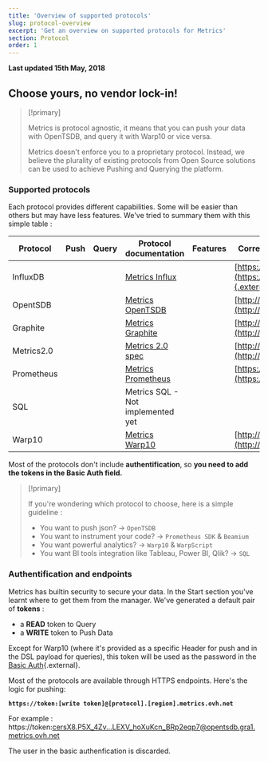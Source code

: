 ```yaml
---
title: 'Overview of supported protocols'
slug: protocol-overview
excerpt: 'Get an overview on supported protocols for Metrics'
section: Protocol
order: 1
---
```


**Last updated 15th May, 2018**

## Choose yours, no vendor lock-in!

> [!primary]
> 
> Metrics is protocol agnostic, it means that you can push your data with OpenTSDB, and query it with Warp10 or vice versa.
>
> Metrics doesn't enforce you to a proprietary protocol. Instead, we believe the plurality of existing protocols from Open Source solutions can be used to achieve Pushing and Querying the platform.
>

### Supported protocols

Each protocol provides different capabilities. Some will be easier than others but may have less features. We've tried to summary them with this simple table :

|Protocol|Push|Query|Protocol documentation|Features|Corresponding Open Source project|
|---|---|---|---|---|---|
|InfluxDB|<i class="fas fa-check"></i>|<i class="fas fa-times"></i>|[Metrics Influx](../protocol-influxdb)|<i class="fas fa-star"></i>|[https://github.com/influxdata/influxdb](https://github.com/influxdata/influxdb){.external}|
|OpentSDB|<i class="fas fa-check"></i>|<i class="fas fa-check"></i>|[Metrics OpenTSDB](../protocol-opentsdb)|<i class="fas fa-star"><i class="fas fa-star">|[http://opentsdb.net/](http://opentsdb.net/){.external}|
|Graphite|<i class="fas fa-check"></i>|<i class="fas fa-check"></i>|[Metrics Graphite](../protocol-graphite)|<i class="fas fa-star"><i class="fas fa-star"></i>|[http://graphiteapp.org/](http://graphiteapp.org/){.external}|
|Metrics2.0|<i class="fas fa-check"></i>|<i class="fas fa-times"></i>|[Metrics 2.0 spec](../protocol-opentsdb)|<i class="fas fa-star"><i class="fas fa-star">|[http://metrics20.org/](http://metrics20.org/){.external}|
|Prometheus|<i class="fas fa-check"></i>|<i class="fas fa-check"></i>|[Metrics Prometheus](../protocol-prometheus)|<i class="fas fa-star"></i><i class="fas fa-star"></i>|[https://prometheus.io/](https://prometheus.io/){.external}|
|SQL|<i class="fas fa-times"></i>|<i class="fas fa-times"></i>|Metrics SQL - Not implemented yet| | |
|Warp10|<i class="fas fa-check"></i>|<i class="fas fa-check"></i>|[Metrics Warp10](../protocol-warp10)|<i class="fas fa-star"></i><i class="fas fa-star"></i><i class="fas fa-star"></i>|[http://www.warp10.io/](http://www.warp10.io/){.external}|

Most of the protocols don't include **authentification**, so **you need to add the tokens in the Basic Auth field.**

> [!primary]
> 
> If you're wondering which protocol to choose, here is a simple guideline :
>
> - You want to push json? -> `OpenTSDB`
> - You want to instrument your code? -> `Prometheus SDK` & `Beamium`
> - You want powerful analytics? -> `Warp10` & `WarpScript`
> - You want BI tools integration like Tableau, Power BI, Qlik? -> `SQL`
>

### Authentification and endpoints
Metrics has builtin security to secure your data. In the Start section you've learnt where to get them from the manager. We've generated a default pair of **tokens** :

- a **READ** token to Query
- a **WRITE** token to Push Data

Except for Warp10 (where it's provided as a specific Header for push and in the DSL payload for queries), this token will be used as the password in the [Basic Auth](https://en.wikipedia.org/wiki/Basic_access_authentication){.external}.

Most of the protocols are available through HTTPS endpoints. Here's the logic for pushing:

**`https://token:[write token]@[protocol].[region].metrics.ovh.net`**

For example :  https://token:cersX8.P5X_4Zv...LEXV_hoXuKcn_BRp2eqp7@opentsdb.gra1.metrics.ovh.net

The user in the basic authenfication is discarded.
